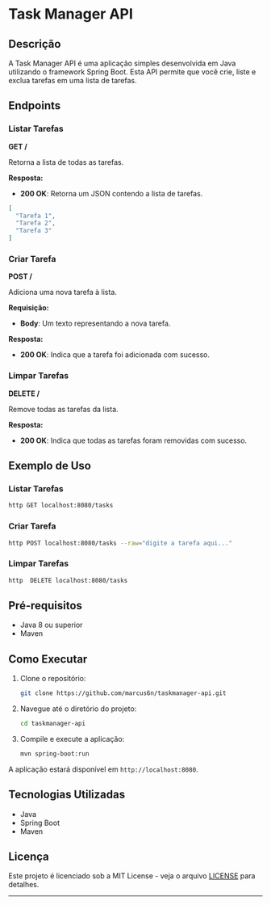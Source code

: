 # Task Manager API

## Descrição
A Task Manager API é uma aplicação simples desenvolvida em Java utilizando o framework Spring Boot. Esta API permite que você crie, liste e exclua tarefas em uma lista de tarefas.

## Endpoints

### Listar Tarefas
**GET /**

Retorna a lista de todas as tarefas.

**Resposta:**
- **200 OK**: Retorna um JSON contendo a lista de tarefas.

```json
[
  "Tarefa 1",
  "Tarefa 2",
  "Tarefa 3"
]
```

### Criar Tarefa
**POST /**

Adiciona uma nova tarefa à lista.

**Requisição:**
- **Body**: Um texto representando a nova tarefa.

**Resposta:**
- **200 OK**: Indica que a tarefa foi adicionada com sucesso.

### Limpar Tarefas
**DELETE /**

Remove todas as tarefas da lista.

**Resposta:**
- **200 OK**: Indica que todas as tarefas foram removidas com sucesso.

## Exemplo de Uso

### Listar Tarefas
```bash
http GET localhost:8080/tasks
```

### Criar Tarefa
```bash
http POST localhost:8080/tasks --raw="digite a tarefa aqui..."
```

### Limpar Tarefas
```bash
http  DELETE localhost:8080/tasks
```

## Pré-requisitos
- Java 8 ou superior
- Maven

## Como Executar
1. Clone o repositório:
   ```bash
   git clone https://github.com/marcus6n/taskmanager-api.git
   ```

2. Navegue até o diretório do projeto:
   ```bash
   cd taskmanager-api
   ```

3. Compile e execute a aplicação:
   ```bash
   mvn spring-boot:run
   ```

A aplicação estará disponível em `http://localhost:8080`.

## Tecnologias Utilizadas
- Java
- Spring Boot
- Maven

## Licença
Este projeto é licenciado sob a MIT License - veja o arquivo [LICENSE](LICENSE) para detalhes.

---